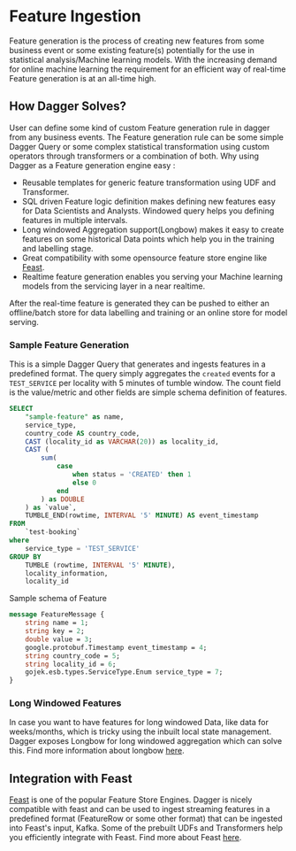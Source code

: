# Feature Ingestion

Feature generation is the process of creating new features from some business event or some existing feature(s) potentially for the use in statistical analysis/Machine learning models. With the increasing demand for online machine learning the requirement for an efficient way of real-time Feature generation is at an all-time high.

## How Dagger Solves?

User can define some kind of custom Feature generation rule in dagger from any business events. The Feature generation rule can be some simple Dagger Query or some complex statistical transformation using custom operators through transformers or a combination of both. Why using Dagger as a Feature generation engine easy :

- Reusable templates for generic feature transformation using UDF and Transformer.
- SQL driven Feature logic definition makes defining new features easy for Data Scientists and Analysts. Windowed query helps you defining features in multiple intervals.
- Long windowed Aggregation support(Longbow) makes it easy to create features on some historical Data points which help you in the training and labelling stage.
- Great compatibility with some opensource feature store engine like [Feast](https://github.com/feast-dev/feast).
- Realtime feature generation enables you serving your Machine learning models from the servicing layer in a near realtime.

After the real-time feature is generated they can be pushed to either an offline/batch store for data labelling and training or an online store for model serving.

### Sample Feature Generation

This is a simple Dagger Query that generates and ingests features in a predefined format. The query simply aggregates the `created` events for a `TEST_SERVICE` per locality with 5 minutes of tumble window. The count field is the value/metric and other fields are simple schema definition of features.

```SQL
SELECT
    "sample-feature" as name,
    service_type,
    country_code AS country_code,
    CAST (locality_id as VARCHAR(20)) as locality_id,
    CAST (
        sum(
            case
                when status = 'CREATED' then 1
                else 0
            end
        ) as DOUBLE
    ) as `value`,
    TUMBLE_END(rowtime, INTERVAL '5' MINUTE) AS event_timestamp
FROM
    `test-booking`
where
    service_type = 'TEST_SERVICE'
GROUP BY
    TUMBLE (rowtime, INTERVAL '5' MINUTE),
    locality_information,
    locality_id
```

Sample schema of Feature

```protobuf
message FeatureMessage {
    string name = 1;
    string key = 2;
    double value = 3;
    google.protobuf.Timestamp event_timestamp = 4;
    string country_code = 5;
    string locality_id = 6;
    gojek.esb.types.ServiceType.Enum service_type = 7;
}
```

### Long Windowed Features

In case you want to have features for long windowed Data, like data for weeks/months, which is tricky using the inbuilt local state management. Dagger exposes Longbow for long windowed aggregation which can solve this. Find more information about longbow [here](docs/../../advance/longbow.md).

## Integration with Feast

[Feast](https://github.com/feast-dev/feast) is one of the popular Feature Store Engines. Dagger is nicely compatible with feast and can be used to ingest streaming features in a predefined format (FeatureRow or some other format) that can be ingested into Feast's input, Kafka. Some of the prebuilt UDFs and Transformers help you efficiently integrate with Feast. Find more about Feast [here](https://feast.dev/).
